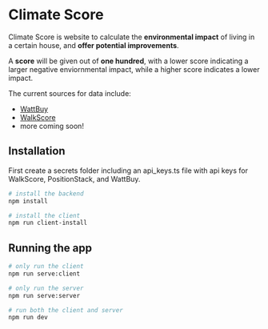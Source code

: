 # Climate Score
Climate Score is website to calculate the **environmental impact** of living in a certain house, and **offer potential improvements**.

A **score** will be given out of **one hundred**, with a lower score indicating a larger negative enviornmental impact, while a higher score indicates a lower impact.

The current sources for data include: 
* [WattBuy](https://wattbuy.readme.io/) 
* [WalkScore](https://www.walkscore.com/)
* more coming soon!



## Installation
First create a secrets folder including an api_keys.ts file with api keys for WalkScore, PositionStack, and WattBuy. 

```bash
# install the backend
npm install

# install the client
npm run client-install
```



## Running the app
```bash
# only run the client
npm run serve:client

# only run the server
npm run serve:server

# run both the client and server
npm run dev
```